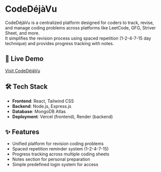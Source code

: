 # CodeDéjàVu

CodeDéjàVu is a centralized platform designed for coders to track, revise, and manage coding problems across platforms like LeetCode, GFG, Striver Sheet, and more.  
It simplifies the revision process using spaced repetition (1-2-4-7-15 day technique) and provides progress tracking with notes.

## 🚀 Live Demo
[Visit CodeDéjàVu](https://code-deja-vu.vercel.app/)

## 🛠️ Tech Stack
- **Frontend**: React, Tailwind CSS  
- **Backend**: Node.js, Express.js  
- **Database**: MongoDB Atlas  
- **Deployment**: Vercel (frontend), Render (backend)  

## ✨ Features
- Unified platform for revision coding problems  
- Spaced repetition reminder system (1-2-4-7-15)  
- Progress tracking across multiple coding sheets  
- Notes section for personal preparation  
- Simple predefined login system for access
